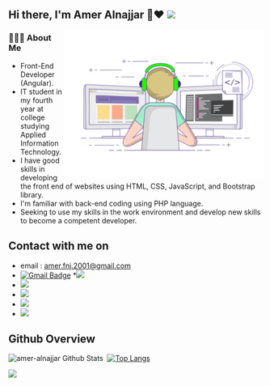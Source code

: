 <h2>Hi there, I'm Amer Alnajjar 👋❤️
<img src="https://github.com/souvikguria98/souvikguria98/blob/master/Hi.gif" width="25"></h2>
<img align="right" alt="GIF" src="https://raw.githubusercontent.com/devSouvik/devSouvik/master/gif3.gif" width="395"/> 

<h3> 👨🏻‍💻 About Me </h3>

* Front-End Developer (Angular).
* IT student in my fourth year at college studying Applied Information Technology.
* I have good skills in developing the front end of websites using HTML, CSS, JavaScript, and Bootstrap library.
* I'm familiar with back-end coding using PHP language.
* Seeking to use my skills in the work environment and develop new skills to become a competent developer.

## Contact with me on

* email : amer.fnj.2001@gmail.com
* [![Gmail Badge](https://img.shields.io/badge/-mgorasiya1974@gmail.com-c14438?style=flat-square&logo=Gmail&logoColor=white&link=mailto:ashwanicena5@gmail.com)](mailto:mgorasiya1974@gmail.com)
*<a href="mailto:amer.fnj.2001@gmail.com" target="blank"><img src="https://img.shields.io/badge/-amer.fnj.2001@gmail.com-c14438?style=flat-square&logo=Gmail&logoColor=white&link=mailto:amer.fnj.2001@gmail.com"/></a>
* <a href="https://www.instagram.com/amer__alnajjar" target="blank"> <img src="https://img.shields.io/badge/instagram%20@amer__alnajjar-DD2476?style=for-the-badge&logo=instagram&logoColor=white"/></a>
* <a href="https://www.facebook.com/amer.alnajjar.5220" target="blank"><img src="https://img.shields.io/badge/facebook%20@amer.alnajjar.5220-344E86?style=for-the-badge&logo=facebook&logoColor=white"/></a>
* <a href="https://twitter.com/AmerFnj" target="blank"><img src="https://img.shields.io/badge/twitter%20@AmerFnj-0D95E8?style=for-the-badge&logo=twitter&logoColor=white"/></a>
* <a href="https://wa.me/972595214393" target="blank"><img src="https://img.shields.io/badge/WhatsApp%2000972595214393-25D366?style=for-the-badge&logo=whatsapp&logoColor=white" /></a>


## Github Overview
<img align="left" alt="amer-alnajjar Github Stats" src="https://github-readme-stats.vercel.app/api?username=amer-alnajjar&show_icons=true" />    &nbsp;
[![Top Langs](https://github-readme-stats.vercel.app/api/top-langs/?username=amer-alnajjar)](https://github.com/anuraghazra/github-readme-stats) 



<img src="https://imgur.com/rilHVxA.png"/>
